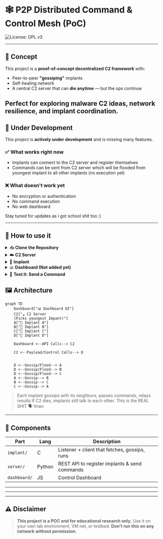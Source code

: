 # 🕸️ P2P Distributed Command & Control Mesh (PoC)

<!-- ![Status](https://img.shields.io/badge/build-pass-brightgreen?style=flat-square) -->
![License: GPL v3](https://img.shields.io/badge/License-GPLv3-blue.svg?style=flat-square)

---

## 🧠 Concept

This project is a **proof-of-concept decentralized C2 framework** with:
- Peer-to-peer **"gossiping"** implants
- Self-healing network
- A central C2 server that can **die anytime** — but the ops continue

Perfect for exploring malware C2 ideas, network resilience, and implant coordination.
---

## 🚧 Under Development

This project is **actively under development** and is missing many features.

### ✅ What works right now
- Implants can connect to the C2 server and register themselves
- Commands can be sent from C2 server which will be flooded from youngest implant to all other implants (no execution yet)

### ❌ What doesn't work yet
- No encryption or authentication
- No command execution
- No web dashboard

Stay tuned for updates as i got school shit too :)


---

## 🚀 How to use it
<details>
<summary>📥 <strong>Clone the Repository</strong></summary>

First, clone the repository to your local machine:

```sh
git clone https://github.com/pratiksingh94/mesh-c2.git
cd mesh-c2
```
</details>

<details>
<summary>☁️ <strong>C2 Server</strong></summary>

1. **Navigate to the server directory:**
```sh
cd C2
```
2. **Create virtual environment and install the stuff**
```sh
python3 -m venv venv
# For Unix or macOS, use:
source venv/bin/activate
# For Windows, use:
venv\Scripts\activate
pip3 install -r requirements.txt
```
3. **Start the C2 server:**
```sh
python3 server.py
```
</details>

<details>
<summary>🧠 <strong>Implant</strong></summary>

1. **Navigate to the implant directory:**
    ```sh
    cd implant
    ```

2. **Change the configuration**

    Make a copy of `/includes/config.example.h` and rename it to `config.h`
    Now edit the content of the the file according to your setup anc choice

3. **Run the implant:**
    > ⚠️ **Before proceeding, ensure you have followed step 2 and configured `config.h` as described above. This step is mandatory for both methods below.**

    ---

    ### **Method 1: 🐳 Docker (Recommended)**

    1. **Navigate to the implant directory:**
        ```sh
        cd implant
        ```
    2. **Build the Docker image:**
        ```sh
        docker build -t mesh-c2-implant .
        ```
        > If the build fails, please [open an issue](https://github.com/pratiksingh94/mesh-c2/issues).

    3. **Run the implant container (you can run this multiple times for multiple instances :D):**
        ```sh
        docker run --rm mesh-c2-implant
        ```

    ---

    ### **Method 2: 🛠️ Make (Manual Build & Run)**

    1. **Navigate to the implant directory:**
        ```sh
        cd implant
        ```
    2. **Build the implant using Make:**
        ```sh
        make
        ```
    3. **Copy the resulting binary (`implant`) to each VM or system you want in the mesh.**

    4. **Run the implant on each system:**
        ```sh
        ./implant
        ```
</details>

<details>
<summary>📊 <strong>Dashboard (Not added yet)</strong></summary>

1. **Navigate to the dashboard directory:**
    ```sh
    cd dashboard
    ```
2. **Install dependencies:**
    ```sh
    npm install
    ```
3. **Start the dashboard:**
    ```sh
    npm start
    ```

</details>
<details>
<summary>🧪 <strong>Test it: Send a Command</strong></summary>

Once your C2 server and at least one implant are running, you can test sending a command to the mesh using a simple `curl` request (no dashboard yet):

```sh
curl -X POST http://localhost:8000/admin/send-command \
    -H "Content-Type: application/json" \
    -d '{"cmd": "whoami"}'
```

- You can see the output on the implant logs
- Replace `whoami` with any command you want to send to the implants
- Adjust the URL/port if your C2 server is running elsewhere


<!-- > The command will be distributed through the mesh, but **actual execution is not implemented yet** (see roadmap above). -->
</details>

## 🖼️ Architecture

```mermaid
graph TD
    Dashboard["📊 Dashboard UI"]
    C2["☁️ C2 Server
    (Picks youngest Impant)"]
    A["🧠 Implant A"]
    B["🧠 Implant B"]
    C["🧠 Implant C"]
    D["🧠 Implant D"]
    
    Dashboard <--API Calls--> C2

    C2 <--Payload/Control Calls--> D
    
    
    D <--Gossip/Flood--> A
    D <--Gossip/Flood--> B
    D <--Gossip/Flood--> C
    A <--Gossip--> B
    B <--Gossip--> C
    C <--Gossip--> A
````

> Each implant gossips with its neighbors, passes commands, relays results
> If C2 dies, implants still talk to each other. This is the REAL SHIT 🗣️ lmao

---

## 🧩 Components

| Part         | Lang   | Description                                   |
| ------------ | ------ | --------------------------------------------- |
| `implant/`   | C      | Listener + client that fetches, gossips, runs |
| `server/`    | Python | REST API to register implants & send commands |
| `dashboard/` | JS     | Control Dashboard                             |

---


<!-- ## 🔐 Security Notes

* **No TLS/encryption** yet (plaintext JSON over TCP lol)
* Gossiping done over raw TCP — will get noisy
* No persistence — implants die when you close terminal
* Designed to run inside **your own VMs or lab network** -->

---

<!-- ## 💡 BIG IDEAS Roadmap (in future)

* [ ] 🔒 AES/ChaCha20 encrypted payloads
* [ ] 🧬 Auto discovery via broadcast or multicast
* [ ] 🛡️ Implant obfuscation / packing
* [ ] 📦 Multi-platform binary builder (makefile? idk) -->

---

## ⚠️ Disclaimer

> **This project is a POC and for educational research only.**
> Use it on your own lab environment, VM net, or testbed.
> **Don’t run this on any network without permission.**

